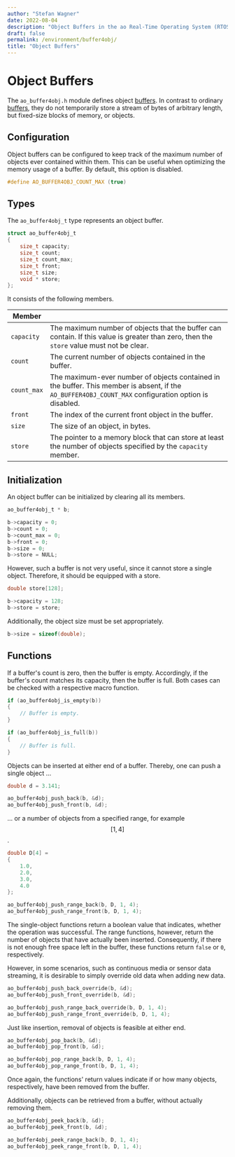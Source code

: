 ```yaml
---
author: "Stefan Wagner"
date: 2022-08-04
description: "Object Buffers in the ao Real-Time Operating System (RTOS)."
draft: false
permalink: /environment/buffer4obj/
title: "Object Buffers"
---
```


# Object Buffers

The `ao_buffer4obj.h` module defines object [buffers](https://en.wikipedia.org/wiki/Data_buffer). In contrast to ordinary [buffers](buffer.md), they do not temporarily store a stream of bytes of arbitrary length, but fixed-size blocks of memory, or objects.

## Configuration

Object buffers can be configured to keep track of the maximum number of objects ever contained within them. This can be useful when optimizing the memory usage of a buffer. By default, this option is disabled.

```c
#define AO_BUFFER4OBJ_COUNT_MAX (true)
```

## Types

The `ao_buffer4obj_t` type represents an object buffer. 

```c
struct ao_buffer4obj_t
{
    size_t capacity;
    size_t count;
    size_t count_max;
    size_t front;
    size_t size;
    void * store;
};
```

It consists of the following members.

| Member | |
|-|-|
| `capacity` | The maximum number of objects that the buffer can contain. If this value is greater than zero, then the `store` value must not be clear. |
| `count` | The current number of objects contained in the buffer. |
| `count_max` | The maximum-ever number of objects contained in the buffer. This member is absent, if the `AO_BUFFER4OBJ_COUNT_MAX` configuration option is disabled.  |
| `front` | The index of the current front object in the buffer. |
| `size` | The size of an object, in bytes. |
| `store` | The pointer to a memory block that can store at least the number of objects specified by the `capacity` member. |

## Initialization

An object buffer can be initialized by clearing all its members. 

```c
ao_buffer4obj_t * b;
```

```c
b->capacity = 0;
b->count = 0;
b->count_max = 0;
b->front = 0;
b->size = 0;
b->store = NULL;
```

However, such a buffer is not very useful, since it cannot store a single object. Therefore, it should be equipped with a store.

```c
double store[128];
```

```c
b->capacity = 128;
b->store = store;
```

Additionally, the object size must be set appropriately.

```c
b->size = sizeof(double);
```

## Functions

If a buffer's count is zero, then the buffer is empty. Accordingly, if the buffer's count matches its capacity, then the buffer is full. Both cases can be checked with a respective macro function.

```c
if (ao_buffer4obj_is_empty(b))
{
    // Buffer is empty.
}
```

```c
if (ao_buffer4obj_is_full(b))
{
    // Buffer is full.
}
```

Objects can be inserted at either end of a buffer. Thereby, one can push a single object ...

```c
double d = 3.141;
```

```c
ao_buffer4obj_push_back(b, &d);
ao_buffer4obj_push_front(b, &d);
```

... or a number of objects from a specified range, for example $$[1, 4]$$.

```c
double D[4] = 
{
    1.0,
    2.0,
    3.0,
    4.0
};
```

```c
ao_buffer4obj_push_range_back(b, D, 1, 4);
ao_buffer4obj_push_range_front(b, D, 1, 4);
```

The single-object functions return a boolean value that indicates, whether the operation was successful. The range functions, however, return the number of objects that have actually been inserted. Consequently, if there is not enough free space left in the buffer, these functions return `false` or `0`, respectively. 

However, in some scenarios, such as continuous media or sensor data streaming, it is desirable to simply override old data when adding new data.

```c
ao_buffer4obj_push_back_override(b, &d);
ao_buffer4obj_push_front_override(b, &d);
```

```c
ao_buffer4obj_push_range_back_override(b, D, 1, 4);
ao_buffer4obj_push_range_front_override(b, D, 1, 4);
```

Just like insertion, removal of objects is feasible at either end.

```c
ao_buffer4obj_pop_back(b, &d);
ao_buffer4obj_pop_front(b, &d);
```

```c
ao_buffer4obj_pop_range_back(b, D, 1, 4);
ao_buffer4obj_pop_range_front(b, D, 1, 4);
```

Once again, the functions' return values indicate if or how many objects, respectively, have been removed from the buffer.

Additionally, objects can be retrieved from a buffer, without actually removing them.

```c
ao_buffer4obj_peek_back(b, &d);
ao_buffer4obj_peek_front(b, &d);
```

```c
ao_buffer4obj_peek_range_back(b, D, 1, 4);
ao_buffer4obj_peek_range_front(b, D, 1, 4);
```
